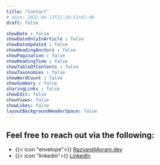 ```yaml
---
title: "Contact"
# date: 2022-06-13T21:28:51+01:00
draft: false

showDate : false
showDateOnlyInArticle : false
showDateUpdated : false
showHeadingAnchors : false
showPagination : false
showReadingTime : false
showTableOfContents : false
showTaxonomies : false 
showWordCount : false
showSummary : false
sharingLinks : false
showEdit: false
showViews: false
showLikes: false
layoutBackgroundHeaderSpace: false
---
```


## Feel free to  reach out via the following:

- {{< icon "envelope">}} Razvan@Avram.dev
- {{< icon "linkedin">}} [LinkedIn](https://www.linkedin.com/in/RazvanAvram/)